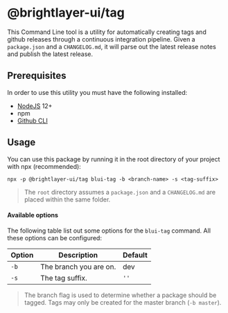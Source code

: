 # @brightlayer-ui/tag

This Command Line tool is a utility for automatically creating tags and github releases through a continuous integration pipeline.
Given a `package.json` and a `CHANGELOG.md`, it will parse out the latest release notes and publish the latest release.

## Prerequisites

In order to use this utility you must have the following installed:

-   [NodeJS](https://nodejs.org/en/download/) 12+
-   npm
-   [Github CLI](https://cli.github.com/)

## Usage

You can use this package by running it in the root directory of your project with npx (recommended):

```
npx -p @brightlayer-ui/tag blui-tag -b <branch-name> -s <tag-suffix>
```

> The `root` directory assumes a `package.json` and a `CHANGELOG.md` are placed within the same folder.

#### Available options

The following table list out some options for the `blui-tag` command. All these options can be configured:

| Option | Description            | Default |
| ------ | ---------------------- | ------- |
| `-b`   | The branch you are on. | dev     |
| `-s`   | The tag suffix.        | `''`    |

> The branch flag is used to determine whether a package should be tagged. Tags may only be created for the master branch (`-b master`).
